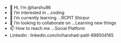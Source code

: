 - 👋 Hi, I’m @harshu86
- 👀 I’m interested in ...coding
- 🌱 I’m currently learning ...RCPIT Shirpur
- 💞️ I’m looking to collaborate on ...Learning new things 
- 📫 How to reach me ...Social Platform
- Linkedin : linkedin.com/in/harshad-patil-898504165 

<!---
harshu86/harshu86 is a ✨ special ✨ repository because its `README.md` (this file) appears on your GitHub profile.
You can click the Preview link to take a look at your changes.
--->
